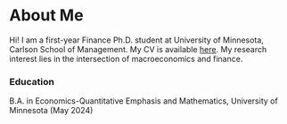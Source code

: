# About Me
Hi! I am a first-year Finance Ph.D. student at University of Minnesota, Carlson School of Management. My CV is available [here](/CV081324.pdf). My research interest lies in the intersection of macroeconomics and finance.


### Education
B.A. in Economics-Quantitative Emphasis and Mathematics, University of Minnesota (May 2024) 


